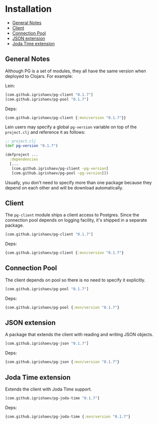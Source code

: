 # Installation

<!-- toc -->

- [General Notes](#general-notes)
- [Client](#client)
- [Connection Pool](#connection-pool)
- [JSON extension](#json-extension)
- [Joda Time extension](#joda-time-extension)

<!-- tocstop -->

## General Notes

Although PG is a set of modules, they all have the same version when deployed to
Clojars. For example:

Lein:

~~~clojure
[com.github.igrishaev/pg-client "0.1.7"]
[com.github.igrishaev/pg-pool "0.1.7"]
~~~

Deps:

~~~clojure
{com.github.igrishaev/pg-client {:mvn/version "0.1.7"}}
~~~

Lein users may specify a global `pg-version` variable on top of the
`project.clj` and reference it as follows:

~~~clojure
;; project.clj
(def pg-version "0.1.7")

(defproject ...
  :dependencies
  [...
   [com.github.igrishaev/pg-client ~pg-version]
   [com.github.igrishaev/pg-pool ~pg-version]])
~~~

Usually, you don't need to specify more than one package because they depend on
each other and will be download automatically.

## Client

The `pg-client` module ships a client access to Postgres. Since the connection
pool depends on logging facility, it's shipped in a separate package.

~~~clojure
[com.github.igrishaev/pg-client "0.1.7"]
~~~

Deps:

~~~clojure
{com.github.igrishaev/pg-client {:mvn/version "0.1.7"}
~~~

## Connection Pool

The client depends on pool so there is no need to specify it explicitly.

~~~clojure
[com.github.igrishaev/pg-pool "0.1.7"]
~~~

Deps:

~~~clojure
{com.github.igrishaev/pg-pool {:mvn/version "0.1.7"}
~~~

## JSON extension

A package that extends the client with reading and writing JSON objects.

~~~clojure
[com.github.igrishaev/pg-json "0.1.7"]
~~~

Deps:

~~~clojure
{com.github.igrishaev/pg-json {:mvn/version "0.1.7"}
~~~

## Joda Time extension

Extends the client with Joda Time support.

~~~clojure
[com.github.igrishaev/pg-joda-time "0.1.7"]
~~~

Deps:

~~~clojure
{com.github.igrishaev/pg-joda-time {:mvn/version "0.1.7"}
~~~
